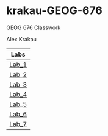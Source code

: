 # krakau-GEOG-676
GEOG 676 Classwork

Alex Krakau


|   Labs    |
|-----------|
|[Lab_1](Week_1/Lab_1/README.md)|
|[Lab_2](Week_2/Lab_2/README.md)|
|[Lab_3](Week_3/Lab_3/README.md)|
|[Lab_4](Week_4/Lab_4/README.md)|
|[Lab_5](Week_5/Lab_5/README.md)|
|[Lab_6](Week_6/Lab_6/README.md)|
|[Lab_7](Week_7/Lab_7/README.md)|
